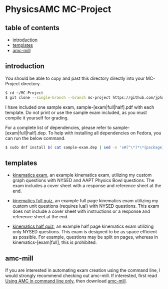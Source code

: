 
# PhysicsAMC MC-Project

## table of contents
- [introduction](#introduction)
- [templates](#templates)
- [amc-mill](#amc-mill)

## introduction

You should be able to copy and past this directory directly into your MC-Project directory.

```bash
$ cd ~/MC-Project
$ git clone --single-branch --branch mc-project https://github.com/jphafner/physicsAMC.git

```

I have included one sample exam, sample-[exam|full|half].pdf with each template.
Do not print or use the sample exam included,
    as you must compile it yourself for grading.

For a complete list of dependencies,
    please refer to sample-[exam|full|half].dep.
To help with installing all dependencies on Fedora, you can run the below command.

```bash
$ sudo dnf install $( cat sample-exam.dep | sed -n 's#[^\*]*\*{package}{\([a-zA-Z]*\)}.*#texlive-\1#p' )
```

## templates

- [kinematics exam](kinematics-exam), an example kinematics exam, utilizing my custom graph questions with NYSED and AAPT Physics Bowl questions.
    The exam includes a cover sheet with a response and reference sheet at the end.

- [kinematics full quiz](kinematics-full), an example full page kinematics exam utilizing my custom unit questions (requires lua!) with NYSED questions. 
    This exam does not include a cover sheet with instructions or a response and reference sheet at the end.

- [kinematics half quiz](kinematics-half), an example half page kinematics exam utilizing only NYSED questions.
    This exam is designed to be as space efficient as possible.
    For example, questions may be split on pages,
        whereas in kinematics-[exam|full], this is prohibited.


## amc-mill

If you are interested in automating exam creation using the command line, I would strongly recommend checking out amc-mill.
If interested,
    first read [Using AMC in command line only](http://project.auto-multiple-choice.net/projects/auto-multiple-choice/wiki/Using_AMC_in_command_line_only),
    then download [amc-mill](http://project.auto-multiple-choice.net/attachments/934/amc-mill.zip).

